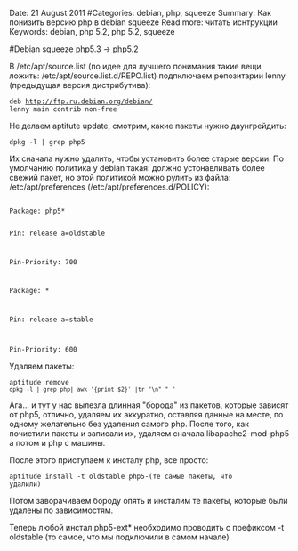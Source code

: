 Date: 21 August 2011
#Categories: debian, php, squeeze
Summary: Как понизить версию php в debian squeeze
Read more: читать иснтрукции
Keywords: debian, php 5.2, php 5.2, squeeze

#Debian squeeze php5.3 -> php5.2

В /etc/apt/source.list (по идее для лучшего понимания такие вещи ложить: /etc/apt/source.list.d/REPO.list)
подпключаем репозитарии lenny (предыдущая версия дистрибутива):

<code>deb http://ftp.ru.debian.org/debian/ lenny main contrib non-free</code>


Не делаем aptitute update, смотрим, какие пакеты нужно даунгрейдить:

<code>dpkg -l | grep php5</code>


Их сначала нужно удалить, чтобы установить более старые версии.
По умолчанию политика у debian такая: должно устонавливать более свежий пакет, но этой политикой можно рулить из файла:
/etc/apt/preferences (/etc/apt/preferences.d/POLICY):

<code>
Package: php5*

Pin: release a=oldstable

Pin-Priority: 700


Package: *

Pin: release a=stable

Pin-Priority: 600</code>


Удаляем пакеты:

<code>aptitude remove `dpkg -l | grep php| awk '{print $2}' |tr "\n" " "`</code>


Ага... и тут у нас вылезла длинная "борода" из пакетов, которые зависят от php5, отлично, удаляем их аккуратно, оставляя данные на месте, по одному
желательно без удаления самого php. После того, как почистили пакеты и записали их, удаляем сначала libapache2-mod-php5 а потом и php с машины.

После этого приступаем к инсталу php, все просто:

<code>aptitude install -t oldstable php5-(те самые пакеты, что удалили)</code>


Потом заворачиваем бороду опять и инсталим те пакеты, которые были удалены по зависимостям.

Теперь любой инстал php5-ext* необходимо проводить с префиксом -t oldstable (то самое, что мы подключили в самом начале)

